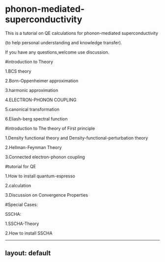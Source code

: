 # phonon-mediated-superconductivity
This is a tutorial on QE calculations for phonon-mediated superconductivity 

(to help personal understanding and knowledge transfer). 

If you have any questions,welcome use discussion.



#introduction to Theory

1.BCS theory

2.Born-Oppenheimer approximation

3.harmonic approximation

4.ELECTRON-PHONON COUPLING

5.canonical transformation

6.Eliash-berg spectral function


#introduction to The theory of First principle

1.Density functional theory and Density-functional-perturbation theory

2.Hellman-Feynman Theory

3.Connected  electron-phonon coupling



#tutorial for QE

1.How to install quantum-espresso

2.calculation

3.Discussion on Convergence Properties


#Special Cases:

SSCHA:

1.SSCHA-Theory

2.How to install SSCHA

---
layout: default
---

